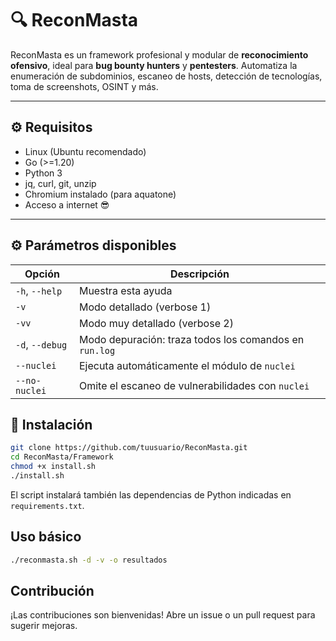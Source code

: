 # 🔍 ReconMasta

ReconMasta es un framework profesional y modular de **reconocimiento ofensivo**, ideal para **bug bounty hunters** y **pentesters**. Automatiza la enumeración de subdominios, escaneo de hosts, detección de tecnologías, toma de screenshots, OSINT y más.

---

## ⚙️ Requisitos

- Linux (Ubuntu recomendado)
- Go (>=1.20)
- Python 3
- jq, curl, git, unzip
- Chromium instalado (para aquatone)
- Acceso a internet 😎

---

## ⚙️ Parámetros disponibles
| Opción          | Descripción                                            |
| --------------- | ------------------------------------------------------ |
| `-h`, `--help`  | Muestra esta ayuda                                     |
| `-v`            | Modo detallado (verbose 1)                             |
| `-vv`           | Modo muy detallado (verbose 2)                         |
| `-d`, `--debug` | Modo depuración: traza todos los comandos en `run.log` |
| `--nuclei`      | Ejecuta automáticamente el módulo de `nuclei`          |
| `--no-nuclei`   | Omite el escaneo de vulnerabilidades con `nuclei`      |

## 🚀 Instalación

```bash
git clone https://github.com/tuusuario/ReconMasta.git
cd ReconMasta/Framework
chmod +x install.sh
./install.sh
```

El script instalará también las dependencias de Python indicadas en
`requirements.txt`.

## Uso básico

```bash
./reconmasta.sh -d -v -o resultados
```

## Contribución

¡Las contribuciones son bienvenidas! Abre un issue o un pull request para sugerir mejoras.
